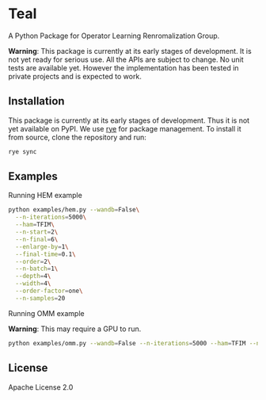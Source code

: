 # Teal

A Python Package for Operator Learning Renromalization Group.

**Warning**: This package is currently at its early stages of development. It is not yet ready for serious use. All the APIs are subject to change. No unit tests are available yet. However the implementation has been tested in private projects and is expected to work.

## Installation

This package is currently at its early stages of development. Thus it is not yet available on PyPI. We use [rye](https://rye-up.com/) for package management. To install it from source, clone the repository and run:

```sh
rye sync
```

## Examples

Running HEM example

```sh
python examples/hem.py --wandb=False\
  --n-iterations=5000\
  --ham=TFIM\
  --n-start=2\
  --n-final=6\
  --enlarge-by=1\
  --final-time=0.1\
  --order=2\
  --n-batch=1\
  --depth=4\
  --width=4\
  --order-factor=one\
  --n-samples=20
```

Running OMM example

**Warning**: This may require a GPU to run.

```sh
python examples/omm.py --wandb=False --n-iterations=5000 --ham=TFIM --n-start=4 --n-final=10 --enlarge-by=1 --final-time=0.1 --order=2 --n-batch=5 --depth=8 --order-factor=one --n-samples=20
```

## License

Apache License 2.0
